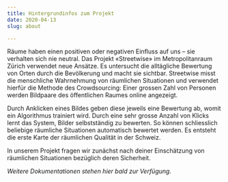 ```yaml
---
title: Hintergrundinfos zum Projekt
date: 2020-04-13
slug: about

---
```


Räume haben einen positiven oder negativen Einfluss auf uns – sie verhalten sich nie neutral. Das Projekt «Streetwise» im Metropolitanraum Zürich verwendet neue Ansätze. Es untersucht die alltägliche Bewertung von Orten durch die Bevölkerung und macht sie sichtbar. Streetwise misst die menschliche Wahrnehmung von räumlichen Situationen und verwendet hierfür die Methode des Crowdsourcing: Einer grossen Zahl von Personen werden Bildpaare des öffentlichen Raumes online angezeigt.

Durch Anklicken eines Bildes geben diese jeweils eine Bewertung ab, womit ein Algorithmus trainiert wird. Durch eine sehr grosse Anzahl von Klicks lernt das System, Bilder selbstständig zu bewerten. So können schliesslich beliebige räumliche Situationen automatisch bewertet werden. Es entsteht die erste Karte der räumlichen Qualität in der Schweiz.

In unserem Projekt fragen wir zunächst nach deiner Einschätzung von räumlichen Situationen bezüglich deren Sicherheit.

_Weitere Dokumentationen stehen hier bald zur Verfügung._
